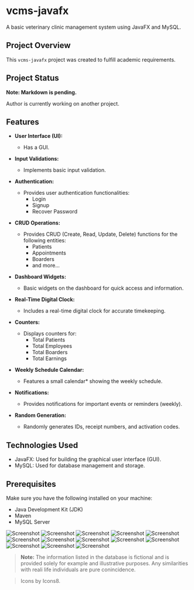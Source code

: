 # vcms-javafx

A basic veterinary clinic management system using JavaFX and MySQL.

## Project Overview

This `vcms-javafx` project was created to fulfill academic requirements.

## Project Status

**Note: Markdown is pending.**

Author is currently working on another project.

## Features

- **User Interface (UI):**
  - Has a GUI.

- **Input Validations:**
  - Implements basic input validation.

- **Authentication:**
  - Provides user authentication functionalities:
    - Login
    - Signup
    - Recover Password

- **CRUD Operations:**
  - Provides CRUD (Create, Read, Update, Delete) functions for the following entities:
    - Patients
    - Appointments
    - Boarders
    - and more...

- **Dashboard Widgets:**
  - Basic widgets on the dashboard for quick access and information.

- **Real-Time Digital Clock:**
  - Includes a real-time digital clock for accurate timekeeping.

- **Counters:**
  - Displays counters for:
    - Total Patients
    - Total Employees
    - Total Boarders
    - Total Earnings

- **Weekly Schedule Calendar:**
  - Features a small calendar* showing the weekly schedule.

- **Notifications:**
  - Provides notifications for important events or reminders (weekly).

- **Random Generation:**
  - Randomly generates IDs, receipt numbers, and activation codes.

## Technologies Used

- JavaFX: Used for building the graphical user interface (GUI).
- MySQL: Used for database management and storage.

## Prerequisites

Make sure you have the following installed on your machine:

- Java Development Kit (JDK)
- Maven
- MySQL Server

![Screenshot](screenshots/Account.png)
![Screenshot](screenshots/Appointment.png)
![Screenshot](screenshots/Boarder.png)
![Screenshot](screenshots/Dashboard.png)
![Screenshot](screenshots/Employee.png)
![Screenshot](screenshots/Inventory.png)
![Screenshot](screenshots/Kennels.png)
![Screenshot](screenshots/Laboratory.png)
![Screenshot](screenshots/Login.png)
![Screenshot](screenshots/Patients.png)
![Screenshot](screenshots/Recover%Password.png)
![Screenshot](screenshots/Signup.png)
![Screenshot](screenshots/Transaction.png)

> **Note:** The information listed in the database is fictional and is provided solely for example and illustrative purposes. Any similarities with reali life individuals are pure conincidence.

> Icons by Icons8.




